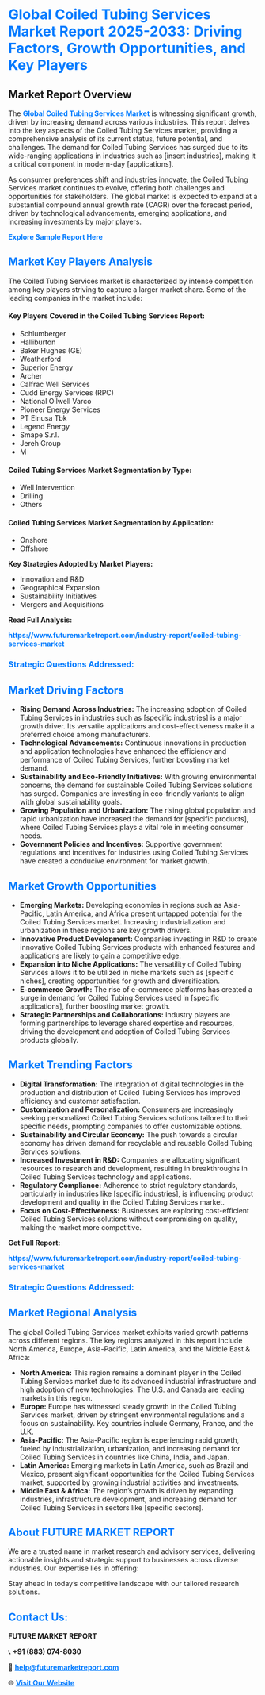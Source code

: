 <h1 style="color: #007BFF;">Global Coiled Tubing Services Market Report 2025-2033: Driving Factors, Growth Opportunities, and Key Players</h1>

<section id="overview">
<h2>Market Report Overview</h2>
<p>The <a href="https://www.futuremarketreport.com/industry-report/coiled-tubing-services-market" style="color: #007BFF; text-decoration: none;"><strong>Global Coiled Tubing Services Market</strong></a> is witnessing significant growth, driven by increasing demand across various industries. This report delves into the key aspects of the Coiled Tubing Services market, providing a comprehensive analysis of its current status, future potential, and challenges. The demand for Coiled Tubing Services has surged due to its wide-ranging applications in industries such as [insert industries], making it a critical component in modern-day [applications].</p>
<p>As consumer preferences shift and industries innovate, the Coiled Tubing Services market continues to evolve, offering both challenges and opportunities for stakeholders. The global market is expected to expand at a substantial compound annual growth rate (CAGR) over the forecast period, driven by technological advancements, emerging applications, and increasing investments by major players.</p>
</section>

<section id="overview">
<p><a href="https://www.futuremarketreport.com/request-sample/reportId=105779" style="color: #007BFF; text-decoration: none;"><strong>Explore Sample Report Here</strong></a></p>
</section>

<section id="key-players">
<h2 style="color: #007BFF;">Market Key Players Analysis</h2>
<p>The Coiled Tubing Services market is characterized by intense competition among key players striving to capture a larger market share. Some of the leading companies in the market include:</p>
<h4>Key Players Covered in the Coiled Tubing Services Report:</h4>
<ul><li>Schlumberger</li><li>Halliburton</li><li>Baker Hughes (GE)</li><li>Weatherford</li><li>Superior Energy</li><li>Archer</li><li>Calfrac Well Services</li><li>Cudd Energy Services (RPC)</li><li>National Oilwell Varco</li><li>Pioneer Energy Services</li><li>PT Elnusa Tbk</li><li>Legend Energy</li><li>Smape S.r.l.</li><li>Jereh Group</li><li>M</li></ul>
<h4>Coiled Tubing Services Market Segmentation by Type:</h4>
<ul><li>Well Intervention</li><li>Drilling</li><li>Others</li></ul>

<h4>Coiled Tubing Services Market Segmentation by Application:</h4>
<ul><li>Onshore</li><li>Offshore</li></ul>
<p><strong>Key Strategies Adopted by Market Players:</strong></p>
<ul>
<li>Innovation and R&D</li>
<li>Geographical Expansion</li>
<li>Sustainability Initiatives</li>
<li>Mergers and Acquisitions</li>
</ul>
</section>

<section>
<p><strong>Read Full Analysis: </strong></p><a href="https://www.futuremarketreport.com/industry-report/coiled-tubing-services-market" style="color: #007BFF; text-decoration: none;"><strong>https://www.futuremarketreport.com/industry-report/coiled-tubing-services-market</strong></a>
<h3 style="color: #007BFF;">Strategic Questions Addressed:</h3>
</section>

<section id="driving-factors">
<h2 style="color: #007BFF;">Market Driving Factors</h2>
<ul>
<li><strong>Rising Demand Across Industries:</strong> The increasing adoption of Coiled Tubing Services in industries such as [specific industries] is a major growth driver. Its versatile applications and cost-effectiveness make it a preferred choice among manufacturers.</li>
<li><strong>Technological Advancements:</strong> Continuous innovations in production and application technologies have enhanced the efficiency and performance of Coiled Tubing Services, further boosting market demand.</li>
<li><strong>Sustainability and Eco-Friendly Initiatives:</strong> With growing environmental concerns, the demand for sustainable Coiled Tubing Services solutions has surged. Companies are investing in eco-friendly variants to align with global sustainability goals.</li>
<li><strong>Growing Population and Urbanization:</strong> The rising global population and rapid urbanization have increased the demand for [specific products], where Coiled Tubing Services plays a vital role in meeting consumer needs.</li>
<li><strong>Government Policies and Incentives:</strong> Supportive government regulations and incentives for industries using Coiled Tubing Services have created a conducive environment for market growth.</li>
</ul>
</section>

<section id="growth-opportunities">
<h2 style="color: #007BFF;">Market Growth Opportunities</h2>
<ul>
<li><strong>Emerging Markets:</strong> Developing economies in regions such as Asia-Pacific, Latin America, and Africa present untapped potential for the Coiled Tubing Services market. Increasing industrialization and urbanization in these regions are key growth drivers.</li>
<li><strong>Innovative Product Development:</strong> Companies investing in R&D to create innovative Coiled Tubing Services products with enhanced features and applications are likely to gain a competitive edge.</li>
<li><strong>Expansion into Niche Applications:</strong> The versatility of Coiled Tubing Services allows it to be utilized in niche markets such as [specific niches], creating opportunities for growth and diversification.</li>
<li><strong>E-commerce Growth:</strong> The rise of e-commerce platforms has created a surge in demand for Coiled Tubing Services used in [specific applications], further boosting market growth.</li>
<li><strong>Strategic Partnerships and Collaborations:</strong> Industry players are forming partnerships to leverage shared expertise and resources, driving the development and adoption of Coiled Tubing Services products globally.</li>
</ul>
</section>

<section id="trending-factors">
<h2 style="color: #007BFF;">Market Trending Factors</h2>
<ul>
<li><strong>Digital Transformation:</strong> The integration of digital technologies in the production and distribution of Coiled Tubing Services has improved efficiency and customer satisfaction.</li>
<li><strong>Customization and Personalization:</strong> Consumers are increasingly seeking personalized Coiled Tubing Services solutions tailored to their specific needs, prompting companies to offer customizable options.</li>
<li><strong>Sustainability and Circular Economy:</strong> The push towards a circular economy has driven demand for recyclable and reusable Coiled Tubing Services solutions.</li>
<li><strong>Increased Investment in R&D:</strong> Companies are allocating significant resources to research and development, resulting in breakthroughs in Coiled Tubing Services technology and applications.</li>
<li><strong>Regulatory Compliance:</strong> Adherence to strict regulatory standards, particularly in industries like [specific industries], is influencing product development and quality in the Coiled Tubing Services market.</li>
<li><strong>Focus on Cost-Effectiveness:</strong> Businesses are exploring cost-efficient Coiled Tubing Services solutions without compromising on quality, making the market more competitive.</li>
</ul>
</section>

<section>
<p><strong>Get Full Report: </strong></p><a href="https://www.futuremarketreport.com/industry-report/coiled-tubing-services-market" style="color: #007BFF; text-decoration: none;"><strong>https://www.futuremarketreport.com/industry-report/coiled-tubing-services-market</strong></a>
<h3 style="color: #007BFF;">Strategic Questions Addressed:</h3>
</section>


<section id="regional-analysis">
<h2 style="color: #007BFF;">Market Regional Analysis</h2>
<p>The global Coiled Tubing Services market exhibits varied growth patterns across different regions. The key regions analyzed in this report include North America, Europe, Asia-Pacific, Latin America, and the Middle East & Africa:</p>
<ul>
<li><strong>North America:</strong> This region remains a dominant player in the Coiled Tubing Services market due to its advanced industrial infrastructure and high adoption of new technologies. The U.S. and Canada are leading markets in this region.</li>
<li><strong>Europe:</strong> Europe has witnessed steady growth in the Coiled Tubing Services market, driven by stringent environmental regulations and a focus on sustainability. Key countries include Germany, France, and the U.K.</li>
<li><strong>Asia-Pacific:</strong> The Asia-Pacific region is experiencing rapid growth, fueled by industrialization, urbanization, and increasing demand for Coiled Tubing Services in countries like China, India, and Japan.</li>
<li><strong>Latin America:</strong> Emerging markets in Latin America, such as Brazil and Mexico, present significant opportunities for the Coiled Tubing Services market, supported by growing industrial activities and investments.</li>
<li><strong>Middle East & Africa:</strong> The region’s growth is driven by expanding industries, infrastructure development, and increasing demand for Coiled Tubing Services in sectors like [specific sectors].</li>
</ul>
</section>

<footer>
<h2 style="color: #007BFF;">About FUTURE MARKET REPORT</h2>
<p>We are a trusted name in market research and advisory services, delivering actionable insights and strategic support to businesses across diverse industries. Our expertise lies in offering:</p>

<p>Stay ahead in today’s competitive landscape with our tailored research solutions.</p>

<h2 style="color: #007BFF;">Contact Us:</h2>
<p><strong>FUTURE MARKET REPORT</strong></p>
<p>📞 <strong>+91 (883) 074-8030</strong></p>
<p>📧 <strong><a href="mailto:help@futuremarketreport.com" style="color: #007BFF;">help@futuremarketreport.com</a></strong></p>
<p>🌐 <strong><a href="https://www.futuremarketreport.com/" style="color: #007BFF;">Visit Our Website</a></strong></p>
</footer>